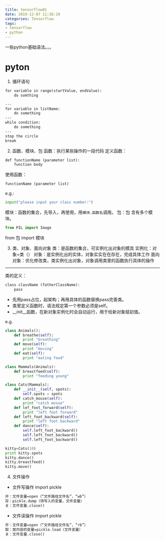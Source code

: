 ```yaml
---
title: tensorflow01
date: 2019-12-07 11:36:19
categories: Tensorflow
tags:
- tensorflow
- python
---
```


一些python基础语法。。。
<!-- more -->

# pyton
1. 循环语句
```markdown
for variable in range(startValue, endValue):
    do somthing

---
for variable in listName:
    do something
---
while condition:
    do something
---
stop the circle
break
```

2. 函数、模块、包
函数：执行某些操作的一段代码
定义函数：
```markdown
def functionName (parameter list):
    function body
```
使用函数：
```markdown
functionName (parameter list)
```
e.g.:
```python
input("please input your class number:")
```

模块：函数的集合，先导入，再使用，用`模块.函数名`调用。
包：包 含有多个模块。
```python
from PIL import Image
```
from 包 import 模块


3. 类、对象、面向对象
类：是函数的集合，可实例化出对象的模具
实例化：对象=类（）
对象：是实例化出的实体，对象实实在在存在，完成具体工作
面向对象：优化修改类，类实例化出对象，对象调用类里的函数执行具体的操作
----
类的定义：
```markdown
class className (fatherClassName):
    pass
```
- 先用pass占位，起架构；再用具体的函数替换pass完善类。
- 类里定义函数时，语法规定第一个参数必须是self。
- \__init\__函数，在新对象实例化时会自动运行，用于给新对象赋初值。

e.g.
```python
class Animals():
    def breathe(self):
        print "breathing"
    def move(self):
        print "moving"
    def eat(self):
        print "eating food"

class Mammals(Animals):
    def breastfeed(self):
        print "feeding young"

class Cats(Mammals):
    def __init__(self, spots):
        self.spots = spots
    def catch_mouse(self):
        print "catch mosue"
    def lef_foot_forward(self):
        print "left foot forward"
    def left_foot_backward(self):
        print "left foot backward"
    def dance(self):
        self.left_foot_backward()
        self.left_foot_backward()
        self.left_foot_backward()

kitty=Cats(10)
print kitty.spots
kitty.dance()
kitty.breastfeed()
kitty.move()
```

4. 文件操作
- 文件写操作 import pickle
```markdown
开：文件变量=open（“文件路径文件名”，“wb”）
存：pickle.dump（待写入的变量，文件变量）
关：文件变量.close()
```
- 文件读操作 import pickle
```markdown
开：文件变量=open（“文件路径文件名”，“rb”）
取：放内容的变量=pickle.load（文件变量）
关：文件变量.close()
```

